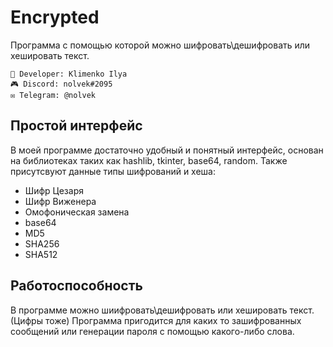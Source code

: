 # Encrypted
Программа с помощью которой можно шифровать\дешифровать или хешировать текст.

```
🔱 Developer: Klimenko Ilya
🎮 Discord: nolvek#2095
✉️ Telegram: @nolvek
```

## Простой интерфейс

В моей программе достаточно удобный и понятный интерфейс, основан на библиотеках таких как hashlib, tkinter, base64, random.
Также присутсвуют данные типы шифрований и хеша:
- Шифр Цезаря
- Шифр Виженера
- Омофоническая замена
- base64
- MD5
- SHA256
- SHA512

## Работоспособность
В программе можно шиифровать\дешифровать или хешировать текст. (Цифры тоже)
Программа пригодится для каких то зашифрованных сообщений или генерации пароля с помощью какого-либо слова.
